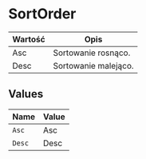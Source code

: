 # SortOrder

| Wartość | Opis |
| --- | --- |
| Asc | Sortowanie rosnąco. |
| Desc | Sortowanie malejąco. |



## Values

| Name   | Value  |
| ------ | ------ |
| `Asc`  | Asc    |
| `Desc` | Desc   |